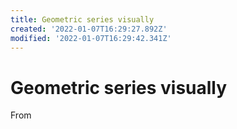 ```yaml
---
title: Geometric series visually
created: '2022-01-07T16:29:27.892Z'
modified: '2022-01-07T16:29:42.341Z'
---
```


# Geometric series visually

From

